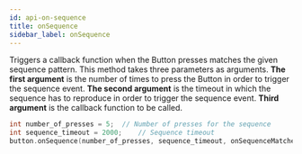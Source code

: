 ```yaml
---
id: api-on-sequence
title: onSequence
sidebar_label: onSequence
---
```


Triggers a callback function when the Button presses matches the given sequence pattern. This method takes three parameters as arguments. **The first argument** is the number of times to press the Button in order to trigger the sequence event. **The second argument** is the timeout in which the sequence has to reproduce in order to trigger the sequence event. **Third argument** is the callback function to be called.

```c++
int number_of_presses = 5;	// Number of presses for the sequence
int sequence_timeout = 2000;	// Sequence timeout
button.onSequence(number_of_presses, sequence_timeout, onSequenceMatchedCallback);
```